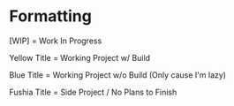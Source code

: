 # Formatting
[WIP] = Work In Progress

Yellow Title = Working Project w/ Build

Blue Title = Working Project w/o Build (Only cause I'm lazy)

Fushia Title = Side Project / No Plans to Finish

